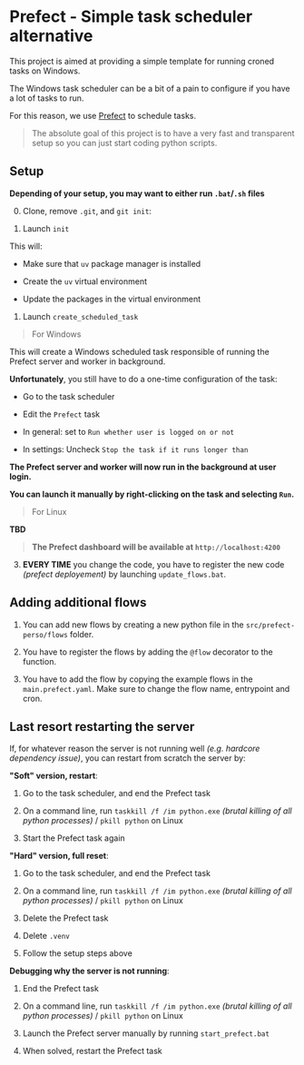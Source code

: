 # Prefect - Simple task scheduler alternative

This project is aimed at providing a simple template for running croned tasks on Windows.

The Windows task scheduler can be a bit of a pain to configure if you have a lot of tasks to run.

For this reason, we use [Prefect](https://docs.prefect.io/) to schedule tasks.

> The absolute goal of this project is to have a very fast and transparent setup so you can just start coding python scripts.

## Setup

**Depending of your setup, you may want to either run `.bat`/`.sh` files**

0. Clone, remove `.git`, and `git init`:

1. Launch `init`

This will:

* Make sure that `uv` package manager is installed

* Create the `uv` virtual environment

* Update the packages in the virtual environment

1. Launch `create_scheduled_task`

> For Windows
>
This will create a Windows scheduled task responsible of running the Prefect server and worker in background.

**Unfortunately**, you still have to do a one-time configuration of the task:

* Go to the task scheduler

* Edit the `Prefect` task

* In general: set to `Run whether user is logged on or not`

* In settings: Uncheck `Stop the task if it runs longer than`

**The Prefect server and worker will now run in the background at user login.**

**You can launch it manually by right-clicking on the task and selecting `Run`.**

> For Linux

**TBD**

> **The Prefect dashboard will be available at `http://localhost:4200`**

3. **EVERY TIME** you change the code, you have to register the new code *(prefect deployement)* by launching `update_flows.bat`.

## Adding additional flows

1. You can add new flows by creating a new python file in the `src/prefect-perso/flows` folder.

2. You have to register the flows by adding the `@flow` decorator to the function.

3. You have to add the flow by copying the example flows in the `main.prefect.yaml`. Make sure to change the flow name, entrypoint and cron.

## Last resort restarting the server

If, for whatever reason the server is not running well *(e.g. hardcore dependency issue)*, you can restart from scratch the server by:

**"Soft" version, restart**:

1. Go to the task scheduler, and end the Prefect task

2. On a command line, run `taskkill /f /im python.exe` *(brutal killing of all python processes)* / `pkill python` on Linux

3. Start the Prefect task again

**"Hard" version, full reset**:

1. Go to the task scheduler, and end the Prefect task

2. On a command line, run `taskkill /f /im python.exe` *(brutal killing of all python processes)* / `pkill python` on Linux

3. Delete the Prefect task

4. Delete `.venv`

5. Follow the setup steps above

**Debugging why the server is not running**:

1. End the Prefect task

2. On a command line, run `taskkill /f /im python.exe` *(brutal killing of all python processes)* / `pkill python` on Linux

3. Launch the Prefect server manually by running `start_prefect.bat`

4. When solved, restart the Prefect task
